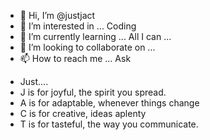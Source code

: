 - 👋 Hi, I’m @justjact
- 👀 I’m interested in ... Coding
- 🌱 I’m currently learning ... All I can ...
- 💞️ I’m looking to collaborate on ...
- 📫 How to reach me ... Ask

<!---
justjact/justjact is a ✨ special ✨ repository because its `README.md` (this file) appears on your GitHub profile.
You can click the Preview link to take a look at your changes.
--->
- Just....
- J is for joyful, the spirit you spread.
- A is for adaptable, whenever things change
- C is for creative, ideas aplenty
- T is for tasteful, the way you communicate.
